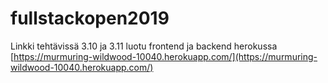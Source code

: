 # fullstackopen2019
Linkki tehtävissä 3.10 ja 3.11 luotu frontend ja backend herokussa [https://murmuring-wildwood-10040.herokuapp.com/](https://murmuring-wildwood-10040.herokuapp.com/)  
